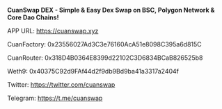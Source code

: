 <strong>CuanSwap DEX - Simple & Easy Dex Swap on BSC, Polygon Network & Core Dao Chains!</strong>

APP URL: https://cuanswap.xyz

CuanFactory: 0x23556027Ad3C3e76160AcA51e8098C395a6d815C

CuanRouter: 0x318D4B0364E8399d22102C3D6834BCaB826525b8

Weth9: 0x40375C92d9FAf44d2f9db9Bd9ba41a3317a2404f

Twitter: https://twitter.com/cuanswap

Telegram: https://t.me/cuanswap
